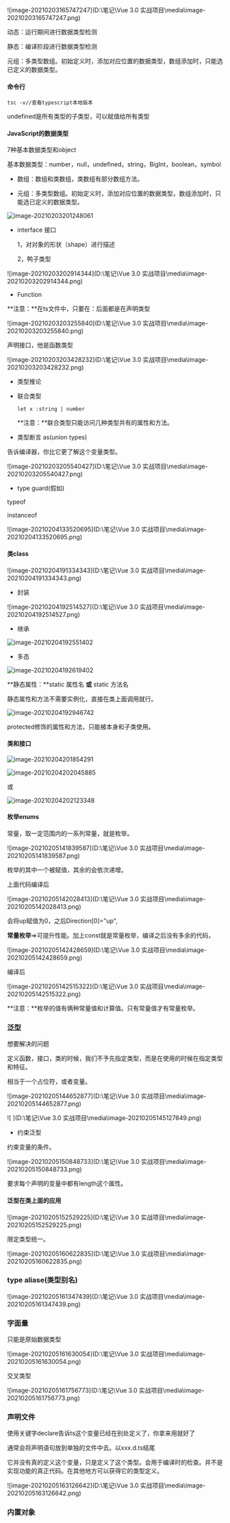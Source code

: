  

![image-20210203165747247](D:\笔记\Vue 3.0 实战项目\media\image-20210203165747247.png)

动态：运行期间进行数据类型检测

静态：编译阶段进行数据类型检测

 

元组：多类型数组。初始定义时，添加对应位置的数据类型，数组添加时，只能选已定义的数据类型。

#### 命令行

```
tsc -v//查看typescript本地版本
```

undefined是所有类型的子类型，可以赋值给所有类型

#### JavaScript的数据类型

7种基本数据类型和object

基本数据类型：number，null，undefined，string，BigInt，boolean，symbol

- 数组：数组和类数组，类数组有部分数组方法。

- 元组：多类型数组。初始定义时，添加对应位置的数据类型，数组添加时，只能选已定义的数据类型。

![image-20210203201248061](.\media\image-20210203201248061.png)

- interface 接口 

  1，对对象的形状（shape）进行描述

  2，鸭子类型 

![image-20210203202914344](D:\笔记\Vue 3.0 实战项目\media\image-20210203202914344.png) 

- Function

**注意：**在ts文件中，只要在：后面都是在声明类型

![image-20210203203255840](D:\笔记\Vue 3.0 实战项目\media\image-20210203203255840.png)

声明接口，他是函数类型

![image-20210203203428232](D:\笔记\Vue 3.0 实战项目\media\image-20210203203428232.png)

- 类型推论

- 联合类型

  ```
  let x :string | number
  ```

  **注意：**联合类型只能访问几种类型共有的属性和方法。

- 类型断言 as(union types)

告诉编译器，你比它更了解这个变量类型。

![image-20210203205540427](D:\笔记\Vue 3.0 实战项目\media\image-20210203205540427.png)

- type guard(假如)

typeof

instanceof

![image-20210204133520695](D:\笔记\Vue 3.0 实战项目\media\image-20210204133520695.png)

#### 类class

![image-20210204191334343](D:\笔记\Vue 3.0 实战项目\media\image-20210204191334343.png)

- 封装

![image-20210204192514527](D:\笔记\Vue 3.0 实战项目\media\image-20210204192514527.png)

- 继承

![image-20210204192551402](media\image-20210204192551402.png)

- 多态

![image-20210204192619402](media\image-20210204192619402.png)

**静态属性：**static 属性名   **或**  static 方法名

静态属性和方法不需要实例化，直接在类上面调用就行。

![image-20210204192946742](media\image-20210204192946742.png)

 protected修饰的属性和方法，只能被本身和子类使用。



#### 类和接口

![image-20210204201854291](media\image-20210204201854291.png)

 

![image-20210204202045885](media\image-20210204202045885.png)

或

![image-20210204202123348](media\image-20210204202123348.png)

#### 枚举enums

常量，取一定范围内的一系列常量，就是枚举。 

![image-20210205141839587](D:\笔记\Vue 3.0 实战项目\media\image-20210205141839587.png)

枚举的其中一个被赋值，其余的会依次递增。

上面代码编译后

![image-20210205142028413](D:\笔记\Vue 3.0 实战项目\media\image-20210205142028413.png)

会将up赋值为0，之后Direction[0]="up",

**常量枚举**=>可提升性能。加上const就是常量枚举，编译之后没有多余的代码，

![image-20210205142428659](D:\笔记\Vue 3.0 实战项目\media\image-20210205142428659.png)

编译后

![image-20210205142515322](D:\笔记\Vue 3.0 实战项目\media\image-20210205142515322.png)

**注意：**枚举的值有俩种常量值和计算值。只有常量值才有常量枚举。

### 泛型

想要解决的问题

定义函数，接口，类的时候，我们不予先指定类型，而是在使用的时候在指定类型和特征。 

 相当于一个占位符，或者变量。

![image-20210205144652877](D:\笔记\Vue 3.0 实战项目\media\image-20210205144652877.png)

![ ](D:\笔记\Vue 3.0 实战项目\media\image-20210205145127849.png)

- 约束泛型

约束变量的条件。

![image-20210205150848733](D:\笔记\Vue 3.0 实战项目\media\image-20210205150848733.png)

要求每个声明的变量中都有length这个属性。 

#### 泛型在类上面的应用

![image-20210205152529225](D:\笔记\Vue 3.0 实战项目\media\image-20210205152529225.png)

限定类型统一。

![image-20210205160622835](D:\笔记\Vue 3.0 实战项目\media\image-20210205160622835.png)

### type aliase(类型别名)

![image-20210205161347439](D:\笔记\Vue 3.0 实战项目\media\image-20210205161347439.png)

### 字面量

只能是原始数据类型

![image-20210205161630054](D:\笔记\Vue 3.0 实战项目\media\image-20210205161630054.png)

交叉类型

![image-20210205161756773](D:\笔记\Vue 3.0 实战项目\media\image-20210205161756773.png)

### 声明文件

使用关键字declare告诉ts这个变量已经在别处定义了，你拿来用就好了

通常会将声明语句放到单独的文件中去。以xxx.d.ts结尾

它并没有真的定义这个变量，只是定义了这个类型。会用于编译时的检查。并不是实现功能的真正代码。在其他地方可以获得它的类型定义。

![image-20210205163126642](D:\笔记\Vue 3.0 实战项目\media\image-20210205163126642.png)

### 内置对象

